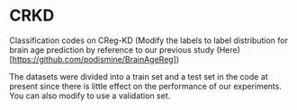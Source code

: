 # CRKD


Classification codes on CReg-KD (Modify the labels to label distribution for brain age prediction by reference to our previous study (Here)[https://github.com/podismine/BrainAgeReg])

The datasets were divided into a train set and a test set in the code at present since there is little effect on the performance of our experiments. You can also modify to use a validation set.
